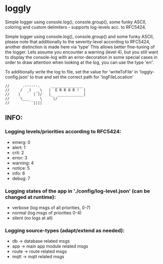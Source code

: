 # loggly

Simple logger using console.log(), console.group(), some funky ASCII, coloring and custom delimiters - supports log-levels acc. to RFC5424.

Simple logger using console.log(), console.group() and some funky ASCII, please note that additionally to the severity-level 
according to RFC5424, another distinction is made here via 'type' This allows better fine-tuning of the logger. 
Lets assume you encounter a warning (level 4), but you still want to display the console-log with an error-decoration 
in some special cases in order to draw attention when looking at the log, you can use the type 'err'.

To additionally write the log to file, set the value for 'writeToFile' in 'loggly-config.json' to true 
and set the correct path for 'logFileLocation'

```
//      .------.     _______________ 
//     /  _)  __\   |  E R R O R !  |
//    |      ( )/   |_  ____________|
//     \___     \     |/
//         ``||||      
```

## INFO: 

### Logging levels/priorities according to RFC5424:
      
 - emerg:   0
 - alert:   1
 - crit:    2
 - error:   3
 - warning: 4
 - notice:  5
 - info:    6
 - debug:   7


### Logging states of the app in './config/log-level.json' (can be changed at runtime):
 - verbose (log msgs of all priorities, 0-7)
 - normal  (log msgs of priorities 0-4)
 - silent  (no logs at all)

### Logging source-types (adapt/extend as needed):
 - db      -> database related msgs
 - app     -> main app module related msgs
 - route   -> route related msgs
 - mqtt    -> mqtt related msgs

